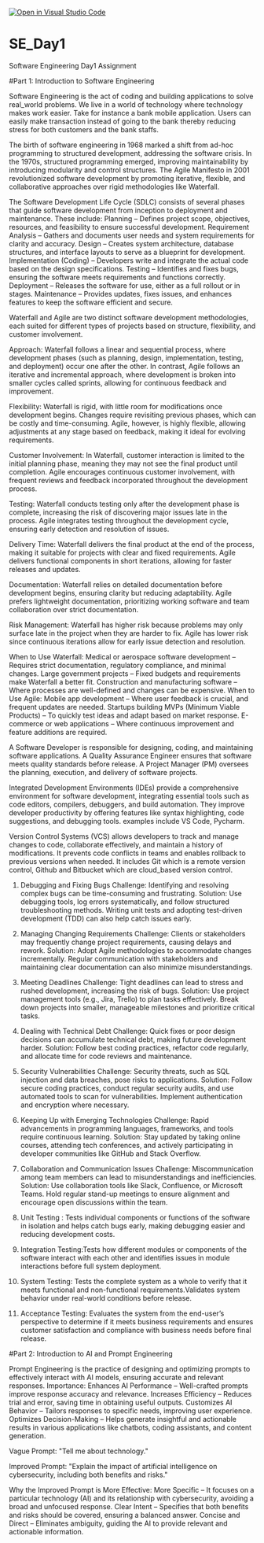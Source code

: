 [![Open in Visual Studio Code](https://classroom.github.com/assets/open-in-vscode-2e0aaae1b6195c2367325f4f02e2d04e9abb55f0b24a779b69b11b9e10269abc.svg)](https://classroom.github.com/online_ide?assignment_repo_id=18393239&assignment_repo_type=AssignmentRepo)
# SE_Day1
Software Engineering Day1 Assignment

#Part 1: Introduction to Software Engineering

Software Engineering is the act of coding and building applications to solve real_world problems. We live in a world of technology where technology makes work easier. Take for instance a bank mobile application. Users can easily make transaction instead of going to the bank thereby reducing stress for both customers and the bank staffs. 



The birth of software engineering in 1968 marked a shift from ad-hoc programming to structured development, addressing the software crisis. 
In the 1970s, structured programming emerged, improving maintainability by introducing modularity and control structures. 
The Agile Manifesto in 2001 revolutionized software development by promoting iterative, flexible, and collaborative approaches over rigid methodologies like Waterfall.


The Software Development Life Cycle (SDLC) consists of several phases that guide software development from inception to deployment and maintenance. These include:
Planning – Defines project scope, objectives, resources, and feasibility to ensure successful development.
Requirement Analysis – Gathers and documents user needs and system requirements for clarity and accuracy.
Design – Creates system architecture, database structures, and interface layouts to serve as a blueprint for development.
Implementation (Coding) – Developers write and integrate the actual code based on the design specifications.
Testing – Identifies and fixes bugs, ensuring the software meets requirements and functions correctly.
Deployment – Releases the software for use, either as a full rollout or in stages.
Maintenance – Provides updates, fixes issues, and enhances features to keep the software efficient and secure.


Waterfall and Agile are two distinct software development methodologies, each suited for different types of projects based on structure, flexibility, and customer involvement.

Approach:
Waterfall follows a linear and sequential process, where development phases (such as planning, design, implementation, testing, and deployment) occur one after the other. In contrast, Agile follows an iterative and incremental approach, where development is broken into smaller cycles called sprints, allowing for continuous feedback and improvement.

Flexibility:
Waterfall is rigid, with little room for modifications once development begins. Changes require revisiting previous phases, which can be costly and time-consuming. Agile, however, is highly flexible, allowing adjustments at any stage based on feedback, making it ideal for evolving requirements.

Customer Involvement:
In Waterfall, customer interaction is limited to the initial planning phase, meaning they may not see the final product until completion. Agile encourages continuous customer involvement, with frequent reviews and feedback incorporated throughout the development process.

Testing:
Waterfall conducts testing only after the development phase is complete, increasing the risk of discovering major issues late in the process. Agile integrates testing throughout the development cycle, ensuring early detection and resolution of issues.

Delivery Time:
Waterfall delivers the final product at the end of the process, making it suitable for projects with clear and fixed requirements. Agile delivers functional components in short iterations, allowing for faster releases and updates.

Documentation:
Waterfall relies on detailed documentation before development begins, ensuring clarity but reducing adaptability. Agile prefers lightweight documentation, prioritizing working software and team collaboration over strict documentation.

Risk Management:
Waterfall has higher risk because problems may only surface late in the project when they are harder to fix. Agile has lower risk since continuous iterations allow for early issue detection and resolution.

When to Use Waterfall:
Medical or aerospace software development – Requires strict documentation, regulatory compliance, and minimal changes.
Large government projects – Fixed budgets and requirements make Waterfall a better fit.
Construction and manufacturing software – Where processes are well-defined and changes can be expensive.
When to Use Agile:
Mobile app development – Where user feedback is crucial, and frequent updates are needed.
Startups building MVPs (Minimum Viable Products) – To quickly test ideas and adapt based on market response.
E-commerce or web applications – Where continuous improvement and feature additions are required.


A Software Developer is responsible for designing, coding, and maintaining software applications.
A Quality Assurance Engineer ensures that software meets quality standards before release. 
A Project Manager (PM) oversees the planning, execution, and delivery of software projects.


Integrated Development Environments (IDEs) provide a comprehensive environment for software development, integrating essential tools such as code editors, compilers, debuggers, and build automation. They improve developer productivity by offering features like syntax highlighting, code suggestions, and debugging tools. examples include VS Code, Pycharm.

Version Control Systems (VCS) allows developers to track and manage changes to code, collaborate effectively, and maintain a history of modifications. It prevents code conflicts in teams and enables rollback to previous versions when needed. It includes Git which is a remote version control, Github and Bitbucket which are cloud_based version control.



1. Debugging and Fixing Bugs
Challenge: Identifying and resolving complex bugs can be time-consuming and frustrating.
Solution: Use debugging tools, log errors systematically, and follow structured troubleshooting methods. Writing unit tests and adopting test-driven development (TDD) can also help catch issues early.

2. Managing Changing Requirements
Challenge: Clients or stakeholders may frequently change project requirements, causing delays and rework.
Solution: Adopt Agile methodologies to accommodate changes incrementally. Regular communication with stakeholders and maintaining clear documentation can also minimize misunderstandings.

3. Meeting Deadlines
Challenge: Tight deadlines can lead to stress and rushed development, increasing the risk of bugs.
Solution: Use project management tools (e.g., Jira, Trello) to plan tasks effectively. Break down projects into smaller, manageable milestones and prioritize critical tasks.

4. Dealing with Technical Debt
Challenge: Quick fixes or poor design decisions can accumulate technical debt, making future development harder.
Solution: Follow best coding practices, refactor code regularly, and allocate time for code reviews and maintenance.

5. Security Vulnerabilities
Challenge: Security threats, such as SQL injection and data breaches, pose risks to applications.
Solution: Follow secure coding practices, conduct regular security audits, and use automated tools to scan for vulnerabilities. Implement authentication and encryption where necessary.

6. Keeping Up with Emerging Technologies
Challenge: Rapid advancements in programming languages, frameworks, and tools require continuous learning.
Solution: Stay updated by taking online courses, attending tech conferences, and actively participating in developer communities like GitHub and Stack Overflow.

7. Collaboration and Communication Issues
Challenge: Miscommunication among team members can lead to misunderstandings and inefficiencies.
Solution: Use collaboration tools like Slack, Confluence, or Microsoft Teams. Hold regular stand-up meetings to ensure alignment and encourage open discussions within the team.



1. Unit Testing : Tests individual components or functions of the software in isolation and helps catch bugs early, making debugging easier and reducing development costs.

2. Integration Testing:Tests how different modules or components of the software interact with each other and identifies issues in module interactions before full system deployment.

3. System Testing: Tests the complete system as a whole to verify that it meets functional and non-functional requirements.Validates system behavior under real-world conditions before release.

4. Acceptance Testing: Evaluates the system from the end-user’s perspective to determine if it meets business requirements and ensures customer satisfaction and compliance with business needs before final release.

#Part 2: Introduction to AI and Prompt Engineering



Prompt Engineering is the practice of designing and optimizing prompts to effectively interact with AI models, ensuring accurate and relevant responses.
Importance:
Enhances AI Performance – Well-crafted prompts improve response accuracy and relevance.
Increases Efficiency – Reduces trial and error, saving time in obtaining useful outputs.
Customizes AI Behavior – Tailors responses to specific needs, improving user experience.
Optimizes Decision-Making – Helps generate insightful and actionable results in various applications like chatbots, coding assistants, and content generation.


Vague Prompt:
"Tell me about technology."

Improved Prompt:
"Explain the impact of artificial intelligence on cybersecurity, including both benefits and risks."

Why the Improved Prompt is More Effective:
More Specific – It focuses on a particular technology (AI) and its relationship with cybersecurity, avoiding a broad and unfocused response.
Clear Intent – Specifies that both benefits and risks should be covered, ensuring a balanced answer.
Concise and Direct – Eliminates ambiguity, guiding the AI to provide relevant and actionable information.
